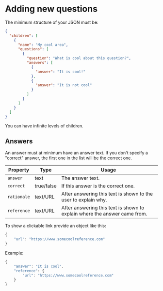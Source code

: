 # Adding new questions

The minimum structure of your JSON must be:

```json
{
  "children": [
    {
      "name": "My cool area",
      "questions": [
        {
          "question": "What is cool about this question?",
          "answers": [
            {
              "answer": "It is cool!"
            },
            {
              "answer": "It is not cool"
            }
          ]
        }
      ]
    }
  ]
}
```

You can have infinite levels of children.

## Answers

An answer must at minimum have an answer text. If you don't specify a "correct" answer, the first one in the list will be the correct one.

| Property    | Type       | Usage                                                                     |
| ----------- | ---------- | ------------------------------------------------------------------------- |
| `answer`    | text       | The answer text.                                                          |
| `correct`   | true/false | If this answer is the correct one.                                        |
| `rationale` | text/URL   | After answering this text is shown to the user to explain why.            |
| `reference` | text/URL   | After answering this text is shown to explain where the answer came from. |

To show a clickable link provide an object like this:

```ts
{
    "url": "https://www.somecoolreference.com"
}
```

Example:

```ts
{
    "answer": "It is cool",
    "reference": {
        "url": "https://www.somecoolreference.com"
    }
}
```
